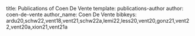 title: Publications of Coen De Vente
template: publications-author
author: coen-de-vente
author_name: Coen De Vente
bibkeys: ardu20,schw22,vent18,vent21,schw22a,lemi22,less20,vent20,gonz21,vent22,vent20a,xion21,vent21a